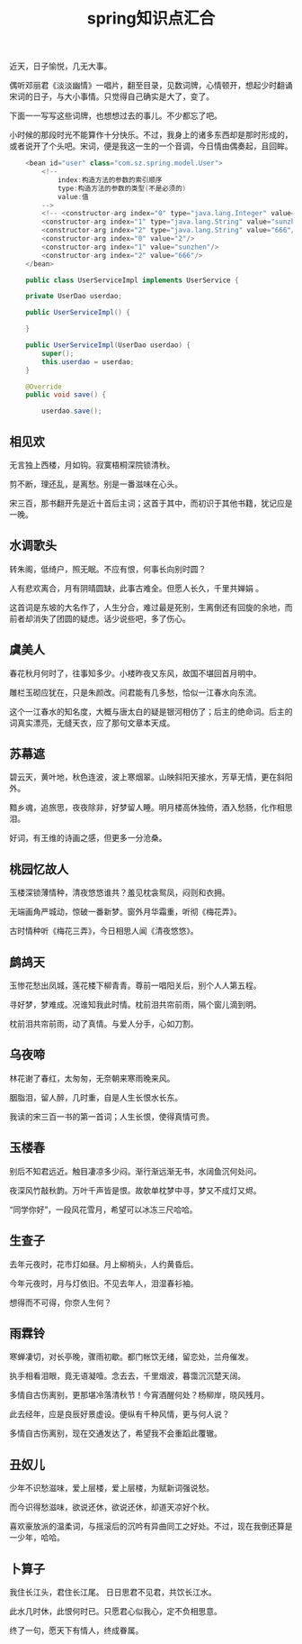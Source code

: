 ﻿---
layout: post
title: spring知识点汇合
description: 好歌献给您，愿您留心底。
category: blog
---

近天，日子愉悦，几无大事。

偶听邓丽君《淡淡幽情》一唱片，翻至目录，见数词牌，心情顿开，想起少时翻诵宋词的日子，与大小事情。只觉得自己确实是大了，变了。

下面一一写写这些词牌，也想想过去的事儿。不少都忘了吧。

小时候的那段时光不能算作十分快乐。不过，我身上的诸多东西却是那时形成的，或者说开了个头吧。宋词，便是我这一生的一个音调，今日情由偶奏起，且回眸。

```java
 	<bean id="user" class="com.sz.spring.model.User">
 		<!--  
 			index:构造方法的参数的索引顺序
 			type:构造方法的参数的类型(不是必须的)
 			value:值
 		-->
 		<!-- <constructor-arg index="0" type="java.lang.Integer" value="2"/>
		<constructor-arg index="1" type="java.lang.String" value="sunzhen"/>
		<constructor-arg index="2" type="java.lang.String" value="666"/> -->
		<constructor-arg index="0" value="2"/>
		<constructor-arg index="1" value="sunzhen"/>
		<constructor-arg index="2" value="666"/>		 	
 	</bean>
```

```java
 	public class UserServiceImpl implements UserService {

	private UserDao userdao;

	public UserServiceImpl() {

	}

	public UserServiceImpl(UserDao userdao) {
		super();
		this.userdao = userdao;
	}

	@Override
	public void save() {

		userdao.save();
```


相见欢
--
无言独上西楼，月如钩。寂寞梧桐深院锁清秋。

剪不断，理还乱，是离愁。别是一番滋味在心头。

宋三百，那书翻开先是近十首后主词；这首于其中，而初识于其他书籍，犹记应是一晚。

水调歌头
--
转朱阁，低绮户，照无眠。不应有恨，何事长向别时圆？

人有悲欢离合，月有阴晴圆缺，此事古难全。但愿人长久，千里共婵娟 。

这首词是东坡的大名作了，人生分合，难过最是死别，生离倒还有回旋的余地，而前者却消失了团圆的疑虑。话少说些吧，多了伤心。

虞美人
--

春花秋月何时了，往事知多少。小楼昨夜又东风，故国不堪回首月明中。

雕栏玉砌应犹在，只是朱颜改。问君能有几多愁，恰似一江春水向东流。

这个一江春水的知名度，大概与唐太白的疑是银河相仿了；后主的绝命词。后主的词真实漂亮，无缝天衣，应了那句文章本天成。

苏幕遮
--
碧云天，黄叶地，秋色连波，波上寒烟翠。山映斜阳天接水，芳草无情，更在斜阳外。

黯乡魂，追旅思，夜夜除非，好梦留人睡。明月楼高休独倚，酒入愁肠，化作相思泪。

好词，有王维的诗画之感，但更多一分沧桑。

桃园忆故人
--

玉楼深锁薄情种，清夜悠悠谁共？羞见枕衾鸳凤，闷则和衣拥。

无端画角严城动，惊破一番新梦。窗外月华霜重，听彻《梅花弄》。

古时情种听《梅花三弄》，今日相思人闻《清夜悠悠》。

鹧鸪天
--
玉惨花愁出凤城，莲花楼下柳青青。尊前一唱阳关后，别个人人第五程。

寻好梦，梦难成。况谁知我此时情。枕前泪共帘前雨，隔个窗儿滴到明。

枕前泪共帘前雨，动了真情。与爱人分手，心如刀割。

乌夜啼
--
林花谢了春红，太匆匆，无奈朝来寒雨晚来风。

胭脂泪，留人醉，几时重，自是人生长恨水长东。

我读的宋三百一书的第一首词；人生长恨，使得真情可贵。

玉楼春
--
别后不知君远近。触目凄凉多少闷。渐行渐远渐无书，水阔鱼沉何处问。

夜深风竹敲秋韵。万叶千声皆是恨。故欹单枕梦中寻，梦又不成灯又烬。

“同学你好”，一段风花雪月，希望可以冰冻三尺哈哈。

生查子
--
去年元夜时，花市灯如昼。月上柳梢头，人约黄昏后。

今年元夜时，月与灯依旧。不见去年人，泪湿春衫袖。

想得而不可得，你奈人生何？

雨霖铃
--
寒蝉凄切，对长亭晚，骤雨初歇。都门帐饮无绪，留恋处，兰舟催发。

执手相看泪眼，竟无语凝噎。念去去，千里烟波，暮霭沉沉楚天阔。

多情自古伤离别，更那堪冷落清秋节！今宵酒醒何处？杨柳岸，晓风残月。

此去经年，应是良辰好景虚设。便纵有千种风情，更与何人说？

多情自古伤离别，现在交通发达了，希望我不会重蹈此覆辙。

丑奴儿
--
少年不识愁滋味，爱上层楼，爱上层楼，为赋新词强说愁。

而今识得愁滋味，欲说还休，欲说还休，却道天凉好个秋。

喜欢豪放派的温柔词，与摇滚后的沉吟有异曲同工之好处。不过，现在我倒还算是一少年，哈哈。

卜算子
--
我住长江头，君住长江尾。 日日思君不见君，共饮长江水。

此水几时休，此恨何时已。只愿君心似我心，定不负相思意。

终了一句，愿天下有情人，终成眷属。

